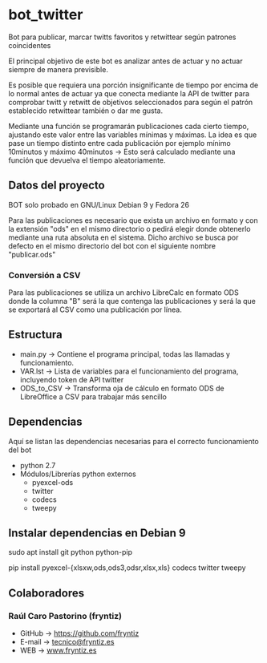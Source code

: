 # bot_twitter
Bot para publicar, marcar twitts favoritos y retwittear según patrones coincidentes

El principal objetivo de este bot es analizar antes de actuar y no actuar siempre de manera previsible.

Es posible que requiera una porción insignificante de tiempo por encima de lo normal antes de actuar ya que conecta mediante la API de twitter para comprobar twitt y retwitt de objetivos seleccionados para según el patrón establecido retwittear también o dar me gusta.

Mediante una función se programarán publicaciones cada cierto tiempo, ajustando este valor entre las variables mínimas y máximas. La idea es que pase un tiempo distinto entre cada publicación por ejemplo mínimo 10minutos y máximo 40minutos → Esto será calculado mediante una función que devuelva el tiempo aleatoriamente.

## Datos del proyecto
BOT solo probado en GNU/Linux Debian 9 y Fedora 26

Para las publicaciones es necesario que exista un archivo en formato y con la extensión "ods" en el mismo directorio o pedirá elegir donde obtenerlo mediante una ruta absoluta en el sistema. Dicho archivo se busca por defecto en el mismo directorio del bot con el siguiente nombre "publicar.ods"

### Conversión a CSV
Para las publicaciones se utiliza un archivo LibreCalc en formato ODS donde la columna "B" será la que contenga las publicaciones y será la que se exportará al CSV como una publicación por línea.

## Estructura
- main.py → Contiene el programa principal, todas las llamadas y funcionamiento.
- VAR.lst → Lista de variables para el funcionamiento del programa, incluyendo token de API twitter
- ODS_to_CSV → Transforma oja de cálculo en formato ODS de LibreOffice a CSV para trabajar más sencillo

## Dependencias
Aquí se listan las dependencias necesarias para el correcto funcionamiento del bot
- python 2.7
- Módulos/Librerías python externos
	- pyexcel-ods
	- twitter
	- codecs
	- tweepy
	
## Instalar dependencias en Debian 9
sudo apt install git python python-pip

pip install pyexcel-{xlsxw,ods,ods3,odsr,xlsx,xls} codecs twitter tweepy


## Colaboradores
### Raúl Caro Pastorino (fryntiz)
- GitHub → https://github.com/fryntiz
- E-mail → tecnico@fryntiz.es
- WEB → www.fryntiz.es